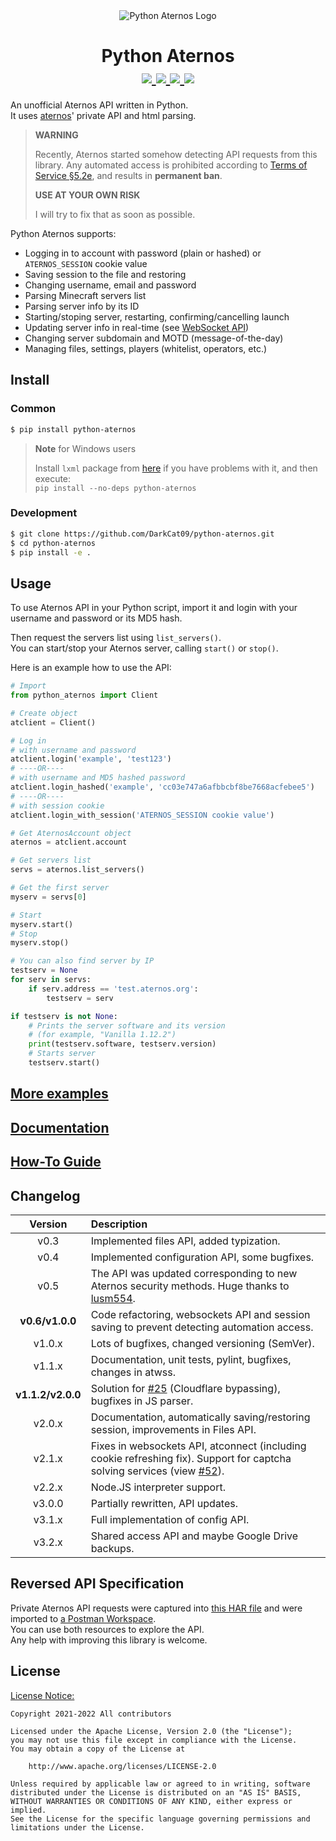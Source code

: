 <div align="center">
    <img src="https://i.ibb.co/3RXcXJ1/aternos-400.png" alt="Python Aternos Logo">
    <h1>
        Python Aternos
        <div>
            <a href="https://pypi.org/project/python-aternos/">
                <img src="https://img.shields.io/pypi/v/python-aternos">
            </a>
            <a href="https://www.apache.org/licenses/LICENSE-2.0.html">
                <img src="https://img.shields.io/pypi/l/python-aternos">
            </a>
            <a href="https://github.com/DarkCat09/python-aternos/commits">
                <img src="https://img.shields.io/github/last-commit/DarkCat09/python-aternos">
            </a>
            <a href="https://github.com/DarkCat09/python-aternos/issues">
                <img src="https://img.shields.io/github/issues/DarkCat09/python-aternos">
            </a>
        </div>
    </h1>
</div>

An unofficial Aternos API written in Python.  
It uses [aternos](https://aternos.org/)' private API and html parsing.

> **WARNING**
>
> Recently, Aternos started somehow detecting
> API requests from this library.
> Any automated access is prohibited according
> to [Terms of Service §5.2e](https://aternos.gmbh/en/aternos/terms#:~:text=Automatically%20accessing%20our%20website%20or%20automating%20actions%20on%20our%20website.),
> and results in **permanent ban**.
>
> **USE AT YOUR OWN RISK**
>
> I will try to fix that as soon as possible.

Python Aternos supports:

 - Logging in to account with password (plain or hashed) or `ATERNOS_SESSION` cookie value
 - Saving session to the file and restoring
 - Changing username, email and password
 - Parsing Minecraft servers list
 - Parsing server info by its ID
 - Starting/stoping server, restarting, confirming/cancelling launch
 - Updating server info in real-time (see [WebSocket API](https://aternos.dc09.ru/howto/websocket))
 - Changing server subdomain and MOTD (message-of-the-day)
 - Managing files, settings, players (whitelist, operators, etc.)

## Install

### Common
```bash
$ pip install python-aternos
```
> **Note** for Windows users
>
> Install `lxml` package from [here](https://www.lfd.uci.edu/~gohlke/pythonlibs/#lxml)
> if you have problems with it, and then execute:  
> `pip install --no-deps python-aternos`

### Development
```bash
$ git clone https://github.com/DarkCat09/python-aternos.git
$ cd python-aternos
$ pip install -e .
```

## Usage
To use Aternos API in your Python script, import it
and login with your username and password or its MD5 hash.

Then request the servers list using `list_servers()`.  
You can start/stop your Aternos server, calling `start()` or `stop()`.

Here is an example how to use the API:
```python
# Import
from python_aternos import Client

# Create object
atclient = Client()

# Log in
# with username and password
atclient.login('example', 'test123')
# ----OR----
# with username and MD5 hashed password
atclient.login_hashed('example', 'cc03e747a6afbbcbf8be7668acfebee5')
# ----OR----
# with session cookie
atclient.login_with_session('ATERNOS_SESSION cookie value')

# Get AternosAccount object
aternos = atclient.account

# Get servers list
servs = aternos.list_servers()

# Get the first server
myserv = servs[0]

# Start
myserv.start()
# Stop
myserv.stop()

# You can also find server by IP
testserv = None
for serv in servs:
    if serv.address == 'test.aternos.org':
        testserv = serv

if testserv is not None:
    # Prints the server software and its version
    # (for example, "Vanilla 1.12.2")
    print(testserv.software, testserv.version)
    # Starts server
    testserv.start()
```

## [More examples](https://github.com/DarkCat09/python-aternos/tree/main/examples)

## [Documentation](https://aternos.dc09.ru)

## [How-To Guide](https://aternos.dc09.ru/howto/auth)

## Changelog
|Version|Description |
|:-----:|:-----------|
|v0.3|Implemented files API, added typization.|
|v0.4|Implemented configuration API, some bugfixes.|
|v0.5|The API was updated corresponding to new Aternos security methods. Huge thanks to [lusm554](https://github.com/lusm554).|
|**v0.6/v1.0.0**|Code refactoring, websockets API and session saving to prevent detecting automation access.|
|v1.0.x|Lots of bugfixes, changed versioning (SemVer).|
|v1.1.x|Documentation, unit tests, pylint, bugfixes, changes in atwss.|
|**v1.1.2/v2.0.0**|Solution for [#25](https://github.com/DarkCat09/python-aternos/issues/25) (Cloudflare bypassing), bugfixes in JS parser.|
|v2.0.x|Documentation, automatically saving/restoring session, improvements in Files API.|
|v2.1.x|Fixes in websockets API, atconnect (including cookie refreshing fix). Support for captcha solving services (view [#52](https://github.com/DarkCat09/python-aternos/issues/52)).|
|v2.2.x|Node.JS interpreter support.|
|v3.0.0|Partially rewritten, API updates.|
|v3.1.x|Full implementation of config API.|
|v3.2.x|Shared access API and maybe Google Drive backups.|

## Reversed API Specification
Private Aternos API requests were captured into
[this HAR file](https://github.com/DarkCat09/python-aternos/blob/main/aternos.har)
and were imported to
[a Postman Workspace](https://www.postman.com/darkcat09/workspace/aternos-api).  
You can use both resources to explore the API.  
Any help with improving this library is welcome.

## License
[License Notice:](https://github.com/DarkCat09/python-aternos/blob/main/NOTICE)
```
Copyright 2021-2022 All contributors

Licensed under the Apache License, Version 2.0 (the "License");
you may not use this file except in compliance with the License.
You may obtain a copy of the License at

    http://www.apache.org/licenses/LICENSE-2.0

Unless required by applicable law or agreed to in writing, software
distributed under the License is distributed on an "AS IS" BASIS,
WITHOUT WARRANTIES OR CONDITIONS OF ANY KIND, either express or implied.
See the License for the specific language governing permissions and
limitations under the License.
```
